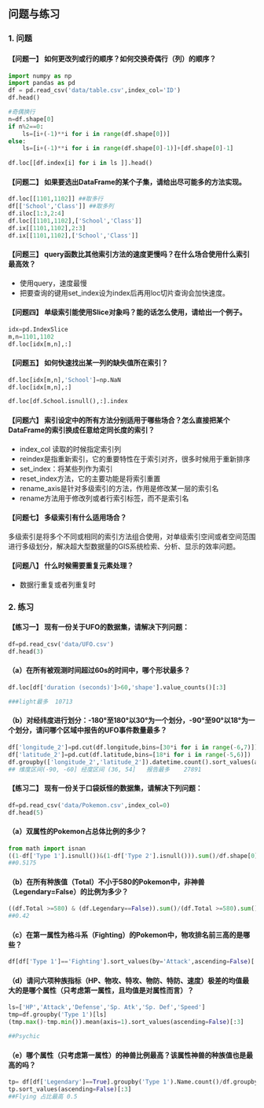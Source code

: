 ## 问题与练习
### 1. 问题
#### 【问题一】 如何更改列或行的顺序？如何交换奇偶行（列）的顺序？

```python
import numpy as np
import pandas as pd
df = pd.read_csv('data/table.csv',index_col='ID')
df.head()
```

```python
#奇偶换行
n=df.shape[0]
if n%2==0:
    ls=[i+(-1)**i for i in range(df.shape[0])]
else:
    ls=[i+(-1)**i for i in range(df.shape[0]-1)]+[df.shape[0]-1]
    
df.loc[[df.index[i] for i in ls ]].head()
```

#### 【问题二】 如果要选出DataFrame的某个子集，请给出尽可能多的方法实现。

```python
df.loc[[1101,1102]] ##取多行
df[['School','Class']] ##取多列
df.iloc[1:3,2:4]
df.loc[[1101,1102],['School','Class']]
df.ix[[1101,1102],2:3]
df.ix[[1101,1102],['School','Class']]
```

#### 【问题三】 query函数比其他索引方法的速度更慢吗？在什么场合使用什么索引最高效？


- 使用query，速度最慢
- 把要查询的键用set_index设为index后再用loc切片查询会加快速度。



#### 【问题四】 单级索引能使用Slice对象吗？能的话怎么使用，请给出一个例子。

```python
idx=pd.IndexSlice
m,n=1101,1102
df.loc[idx[m,n],:]
```

#### 【问题五】 如何快速找出某一列的缺失值所在索引？

```python
df.loc[idx[m,n],'School']=np.NaN
df.loc[idx[m,n],:]
```

```python
df.loc[df.School.isnull(),:].index
```

#### 【问题六】 索引设定中的所有方法分别适用于哪些场合？怎么直接把某个DataFrame的索引换成任意给定同长度的索引？


- index_col 读取的时候指定索引列
- reindex是指重新索引，它的重要特性在于索引对齐，很多时候用于重新排序
-  set_index：将某些列作为索引
- reset_index方法，它的主要功能是将索引重置
- rename_axis是针对多级索引的方法，作用是修改某一层的索引名
-  rename方法用于修改列或者行索引标签，而不是索引名


#### 【问题七】 多级索引有什么适用场合？



多级索引是将多个不同或相同的索引方法组合使用，对单级索引空间或者空间范围进行多级划分，解决超大型数据量的GIS系统检索、分析、显示的效率问题。



#### 【问题八】 什么时候需要重复元素处理？


- 数据行重复或者列重复时


### 2. 练习
#### 【练习一】 现有一份关于UFO的数据集，请解决下列问题：

```python
df=pd.read_csv('data/UFO.csv')
df.head(3)
```

#### （a）在所有被观测时间超过60s的时间中，哪个形状最多？


```python
df.loc[df['duration (seconds)']>60,'shape'].value_counts()[:3]

###light最多  10713
```

#### （b）对经纬度进行划分：-180°至180°以30°为一个划分，-90°至90°以18°为一个划分，请问哪个区域中报告的UFO事件数量最多？

```python
df['longitude_2']=pd.cut(df.longitude,bins=[30*i for i in range(-6,7)])
df['latitude_2']=pd.cut(df.latitude,bins=[18*i for i in range(-5,6)])
df.groupby(['longitude_2','latitude_2']).datetime.count().sort_values(ascending=False).head(3)
## 维度区间(-90, -60] 经度区间 (36, 54]   报告最多    27891
```

#### 【练习二】 现有一份关于口袋妖怪的数据集，请解决下列问题：

```python
df=pd.read_csv('data/Pokemon.csv',index_col=0)
df.head(5)
```

#### （a）双属性的Pokemon占总体比例的多少？

```python
from math import isnan
((1-df['Type 1'].isnull())&(1-df['Type 2'].isnull())).sum()/df.shape[0]
##0.5175
```

#### （b）在所有种族值（Total）不小于580的Pokemon中，非神兽（Legendary=False）的比例为多少？

```python
((df.Total >=580) & (df.Legendary==False)).sum()/(df.Total >=580).sum()
##0.42
```

#### （c）在第一属性为格斗系（Fighting）的Pokemon中，物攻排名前三高的是哪些？

```python
df[df['Type 1']=='Fighting'].sort_values(by='Attack',ascending=False)[:3]
```

#### （d）请问六项种族指标（HP、物攻、特攻、物防、特防、速度）极差的均值最大的是哪个属性（只考虑第一属性，且均值是对属性而言）？

```python
ls=['HP','Attack','Defense','Sp. Atk','Sp. Def','Speed']
tmp=df.groupby('Type 1')[ls]
(tmp.max()-tmp.min()).mean(axis=1).sort_values(ascending=False)[:3]

##Psychic
```

#### （e）哪个属性（只考虑第一属性）的神兽比例最高？该属性神兽的种族值也是最高的吗？

```python
tp= df[df['Legendary']==True].groupby('Type 1').Name.count()/df.groupby('Type 1').Name.count()
tp.sort_values(ascending=False)[:3]
##Flying 占比最高 0.5 
```
